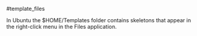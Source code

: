 #template_files

In Ubuntu the $HOME/Templates folder contains skeletons that appear in the right-click menu in the Files application.
